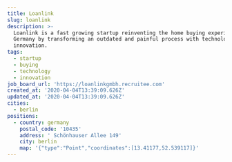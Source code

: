 ```yaml
---
title: Loanlink
slug: loanlink
description: >-
  Loanlink is a fast growing startup reinventing the home buying experience in
  Germany by transforming an outdated and painful process with technology and
  innovation.
tags:
  - startup
  - buying
  - technology
  - innovation
job_board_url: 'https://loanlinkgmbh.recruitee.com'
created_at: '2020-04-04T13:39:09.626Z'
updated_at: '2020-04-04T13:39:09.626Z'
cities:
  - berlin
positions:
  - country: germany
    postal_code: '10435'
    address: ' Schönhauser Allee 149'
    city: berlin
    map: '{"type":"Point","coordinates":[13.41177,52.539117]}'
---
```



